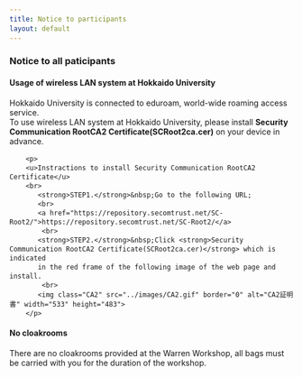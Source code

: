```yaml
---
title: Notice to participants
layout: default
---
```

<!-- MAIN CONTENT -->
<div id="main_content_wrap" class="outer">
  <section id="main_content" class="inner">
  <h3>Notice to all paticipants</h3>

  <div class="wirelessLan">
    <h4>Usage of wireless LAN system at Hokkaido University</h4>    
        <p>
          Hokkaido University is connected to eduroam, world-wide roaming access service.
        <br>
        To use wireless LAN system at Hokkaido University, please install <strong>Security Communication RootCA2 Certificate(SCRoot2ca.cer)</strong> on your device in advance.
        </p>

        <p>
        <u>Instractions to install Security Communication RootCA2 Certificate</u>
        <br>
           <strong>STEP1.</strong>&nbsp;Go to the following URL;
           <br>
           <a href="https://repository.secomtrust.net/SC-Root2/">https://repository.secomtrust.net/SC-Root2/</a>
            <br>
           <strong>STEP2.</strong>&nbsp;Click <strong>Security Communication RootCA2 Certificate(SCRoot2ca.cer)</strong> which is indicated
           in the red frame of the following image of the web page and install.
            <br>
           <img class="CA2" src="../images/CA2.gif" border="0" alt="CA2証明書" width="533" height="483">
        </p>
  </div>

  <div class="cloakroom">
    <h4>No cloakrooms</h4>
    <p>There are no cloakrooms provided at the Warren Workshop, all bags must be carried with you for the duration of the workshop.
    </p>   
  </div>   

  </section>
</div>
